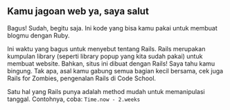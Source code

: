 ## Kamu jagoan web ya, saya salut

Bagus! Sudah, begitu saja. Ini kode yang bisa kamu pakai untuk membuat blogmu dengan Ruby.

Ini waktu yang bagus untuk menyebut tentang Rails. Rails merupakan kumpulan library (seperti library popup yang kita sudah pakai) untuk membuat website. Bahkan, situs ini dibuat dengan Rails! Saya tahu kamu bingung. Tak apa, asal kamu gabung semua bagian kecil bersama, cek juga Rails for Zombies, pengenalan Rails di Code School.

Satu hal yang Rails punya adalah method mudah untuk memanipulasi tanggal. Contohnya, coba: `Time.now - 2.weeks`